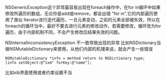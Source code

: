NSGenericException这个异常最容易出现在foreach操作中，在for in循环中如果修改所遍历的数组，无论你是add或remove，都会出错 "for in",它的内部遍历使用了类似 Iterator进行迭代遍历，一旦元素变动，之前的元素全部被失效，所以在foreach的循环当中，最好不要去进行元素的修改动作，若需要修改，循环改为for遍历，由于内部机制不同，不会产生修改后结果失效的问题。

NSInternalInconsistencyException
不一致导致出现的异常
比如NSDictionary当做NSMutableDictionary来使用，从他们内部的机理来说，就会产生一些错误

```objc
NSMutableDictionary *info = method return to NSDictionary type;
[info setObject:@“sxm" forKey:@"name"];
```

比如xib界面使用或者约束设置不当